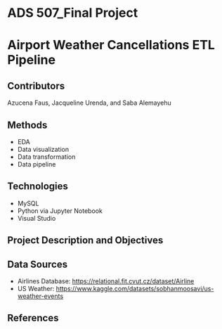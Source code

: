 # ADS 507_Final Project 
# Airport Weather Cancellations ETL Pipeline
## Contributors
Azucena Faus, Jacqueline Urenda, and Saba Alemayehu
## Methods  
* EDA
* Data visualization
* Data transformation
* Data pipeline
## Technologies
* MySQL
* Python via Jupyter Notebook
* Visual Studio
## Project Description and Objectives
## Data Sources
* Airlines Database: https://relational.fit.cvut.cz/dataset/Airline
* US Weather: https://www.kaggle.com/datasets/sobhanmoosavi/us-weather-events
## References
